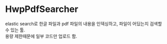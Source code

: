 # HwpPdfSearcher
elastic search로 한글 파일과 pdf 파일의 내용을 인덱싱하고, 파일이 어딨는지 검색할 수 있는 툴.<br>
용량 제한때문에 일부 코드만 업로드 함.
